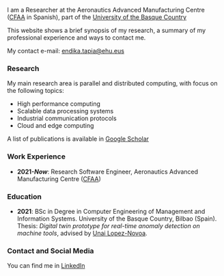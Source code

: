 I am a Researcher at the Aeronautics Advanced Manufacturing Centre ([CFAA](https://cfaa.eus/) in Spanish), part of the [University of the Basque Country](https://www.ehu.eus/en)

This website shows a brief synopsis of my research, a summary of my professional experience and ways to contact me. 

My contact e-mail: endika.tapia@ehu.eus

### Research

My main research area is parallel and distributed computing, with focus on the following topics:
- High performance computing
- Scalable data processing systems
- Industrial communication protocols
- Cloud and edge computing
  
A list of publications is available in [Google Scholar](https://scholar.google.es/citations?user=WET0TD4AAAAJ&hl=es&oi=ao)

### Work Experience

- **2021-**___Now___: Research Software Engineer, Aeronautics Advanced Manufacturing Centre ([CFAA](https://cfaa.eus/))

### Education

- **2021**: BSc in Degree in Computer Engineering of Management and Information Systems. University of the Basque Country, Bilbao (Spain).  
Thesis: _Digital twin prototype for real-time anomaly detection on machine tools_, advised by [Unai Lopez-Novoa](https://github.com/ulopeznovoa).

### Contact and Social Media

You can find me in [LinkedIn](https://es.linkedin.com/in/endika-tapia-fernandez-558975232)
